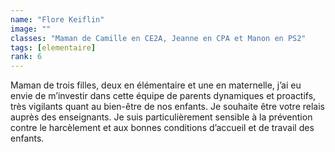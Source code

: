 ```yaml
---
name: "Flore Keiflin"
image: ""
classes: "Maman de Camille en CE2A, Jeanne en CPA et Manon en PS2"
tags: [elementaire]
rank: 6
---
```


Maman de trois filles, deux en élémentaire et une en maternelle, j’ai eu envie de m’investir dans cette équipe de parents dynamiques et proactifs,  très vigilants quant au bien-être de nos enfants. Je souhaite être votre relais auprès des enseignants. Je suis particulièrement sensible à la prévention contre le harcèlement et aux bonnes conditions d’accueil et de travail des enfants.